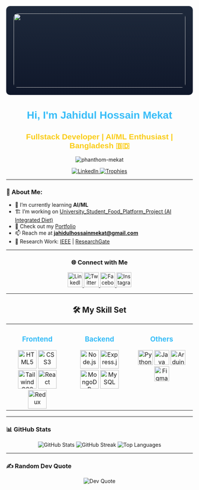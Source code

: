<div align="center" style="background: linear-gradient(to bottom, #1e293b, #0f172a); padding: 20px; border-radius: 10px;">
  <img height="200" width="100%" src="https://i.postimg.cc/Y97MxsS8/WEB-Full-Stack-Developer.jpg" style="border-radius: 10px;" />
</div>

<h1 align="center" style="font-family: 'Arial Black', sans-serif; color: #38bdf8;">Hi, I'm Jahidul Hossain Mekat</h1>
<h2 align="center" style="font-family: 'Arial', sans-serif; color: #facc15;">Fullstack Developer | AI/ML Enthusiast | Bangladesh 🇧🇩</h2>

<p align="center">
  <img src="https://komarev.com/ghpvc/?username=phanthom-mekat&label=Profile%20views&color=38bdf8&style=flat-square" alt="phanthom-mekat" />
</p>

<p align="center">
  <a href="https://www.linkedin.com/in/jahidul-hossain-mekat-157874228/" target="_blank">
    <img src="https://img.shields.io/badge/LinkedIn-Connect-blue?style=for-the-badge&logo=linkedin" alt="LinkedIn" />
  </a>
  <a href="https://github.com/ryo-ma/github-profile-trophy" target="_blank">
    <img src="https://img.shields.io/badge/Trophies-Explore-orange?style=for-the-badge&logo=github" alt="Trophies" />
  </a>
</p>

---

### 🚀 About Me:
- 🌱 I’m currently learning **AI/ML**
- 🏗️ I’m working on [University_Student_Food_Platform_Project (AI Integrated Diet)](https://github.com/samZero-0/University_Student_Food_Platform_Project)
- 🔗 Check out my [Portfolio](https://mekat.netlify.app/)
- 📫 Reach me at **jahidulhossainmekat@gmail.com**
- 📝 Research Work: [IEEE](https://ieeexplore.ieee.org/document/10773093) | [ResearchGate](https://www.researchgate.net/publication/386882989_Smart_Glasses_Integrating_Bone_Conduction_and_Real-Time_Image_Processing_for_Impairment_Assistance)

---

<h3 align="center">🌐 Connect with Me</h3>
<p align="center">
  <a href="https://linkedin.com/in/jahidul-hossain-mekat" target="_blank">
    <img src="https://raw.githubusercontent.com/rahuldkjain/github-profile-readme-generator/master/src/images/icons/Social/linked-in-alt.svg" alt="LinkedIn" width="40" />
  </a>
  <a href="https://twitter.com/mekat" target="_blank">
    <img src="https://raw.githubusercontent.com/rahuldkjain/github-profile-readme-generator/master/src/images/icons/Social/twitter.svg" alt="Twitter" width="40" />
  </a>
  <a href="https://fb.com/buletboy.mekat" target="_blank">
    <img src="https://raw.githubusercontent.com/rahuldkjain/github-profile-readme-generator/master/src/images/icons/Social/facebook.svg" alt="Facebook" width="40" />
  </a>
  <a href="https://instagram.com/mekat20/reels/" target="_blank">
    <img src="https://raw.githubusercontent.com/rahuldkjain/github-profile-readme-generator/master/src/images/icons/Social/instagram.svg" alt="Instagram" width="40" />
  </a>
</p>

---

<h2 align="center">🛠️ My Skill Set</h2>
<table>
  <tr>
    <td valign="top" width="33%">
      <h3 align="center" style="color: #38bdf8;">Frontend</h3>
      <div align="center">
        <img src="https://profilinator.rishav.dev/skills-assets/html5-original-wordmark.svg" alt="HTML5" width="50" />
        <img src="https://profilinator.rishav.dev/skills-assets/css3-original-wordmark.svg" alt="CSS3" width="50" />
        <img src="https://profilinator.rishav.dev/skills-assets/tailwindcss.svg" alt="Tailwind CSS" width="50" />
        <img src="https://profilinator.rishav.dev/skills-assets/react-original-wordmark.svg" alt="React" width="50" />
        <img src="https://profilinator.rishav.dev/skills-assets/redux-original.svg" alt="Redux" width="50" />
      </div>
    </td>
    <td valign="top" width="33%">
      <h3 align="center" style="color: #38bdf8;">Backend</h3>
      <div align="center">
        <img src="https://profilinator.rishav.dev/skills-assets/nodejs-original-wordmark.svg" alt="Node.js" width="50" />
        <img src="https://profilinator.rishav.dev/skills-assets/express-original-wordmark.svg" alt="Express.js" width="50" />
        <img src="https://profilinator.rishav.dev/skills-assets/mongodb-original-wordmark.svg" alt="MongoDB" width="50" />
        <img src="https://profilinator.rishav.dev/skills-assets/mysql-original-wordmark.svg" alt="MySQL" width="50" />
      </div>
    </td>
    <td valign="top" width="33%">
      <h3 align="center" style="color: #38bdf8;">Others</h3>
      <div align="center">
        <img src="https://profilinator.rishav.dev/skills-assets/python-original.svg" alt="Python" width="40" />
        <img src="https://profilinator.rishav.dev/skills-assets/java-original-wordmark.svg" alt="Java" width="40" />
        <img src="https://profilinator.rishav.dev/skills-assets/arduino.png" alt="Arduino" width="40" />
        <img src="https://profilinator.rishav.dev/skills-assets/figma-icon.svg" alt="Figma" width="40" />
      </div>
    </td>
  </tr>
</table>

---

### 📊 GitHub Stats
<p align="center">
  <img src="https://github-readme-stats.vercel.app/api?username=Phanthom-Mekat&theme=blueberry&hide_border=false" alt="GitHub Stats" />
  <img src="https://github-readme-streak-stats.herokuapp.com/?user=Phanthom-Mekat&theme=blueberry&hide_border=false" alt="GitHub Streak" />
  <img src="https://github-readme-stats.vercel.app/api/top-langs/?username=Phanthom-Mekat&theme=blueberry&hide_border=false&layout=compact" alt="Top Languages" />
</p>

---

### ✍️ Random Dev Quote
<p align="center">
  <img src="https://quotes-github-readme.vercel.app/api?type=vertical&theme=tokyonight" alt="Dev Quote" />
</p>
